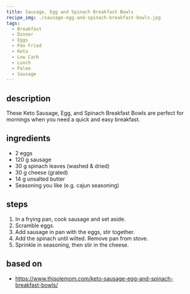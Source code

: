 ```yaml
---
title: Sausage, Egg and Spinach Breakfast Bowls
recipe_img: ./sausage-egg-and-spinach-breakfast-bowls.jpg
tags:
  - Breakfast
  - Dinner
  - Eggs
  - Pan Fried
  - Keto
  - Low Carb
  - Lunch
  - Paleo
  - Sausage
---
```


## description

These Keto Sausage, Egg, and Spinach Breakfast Bowls are perfect for mornings when you need a quick and easy breakfast.

## ingredients

- 2 eggs
- 120 g sausage
- 30 g spinach leaves (washed & dried)
- 30 g cheese (grated)
- 14 g unsalted butter
- Seasoning you like (e.g. cajun seasoning)

## steps

1. In a frying pan, cook sausage and set aside.
2. Scramble eggs.
3. Add sausage in pan with the eggs, stir together.
4. Add the spinach until wilted. Remove pan from stove.
5. Sprinkle in seasoning, then stir in the cheese.

## based on

- https://www.thisolemom.com/keto-sausage-egg-and-spinach-breakfast-bowls/
